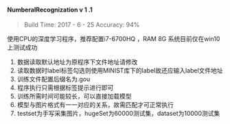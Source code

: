 #### NumberalRecognization   v 1 .1
> Build Time: 2017 - 6 - 25
> Accuracy: 94%

使用CPU的深度学习程序，推荐配置i7-6700HQ ，RAM 8G
系统目前仅在win10上测试成功

1.  数据读取默认地址为原程序下文件地址请修改
2. 读取数据时label标签勾选则使用MINIST库下的label故还应输入label文件地址
3. 训练文件配置后缀名为.gou
4. 程序执行只需根据标签提示进行即可
5. 训练所需时间可能较长，可以直接加载模型
6. 模型与图片格式有一一对应的关系，故需匹配才可正常执行
7. testset为手写采集图片，hugeSet为60000测试集，dataset为10000测试集
